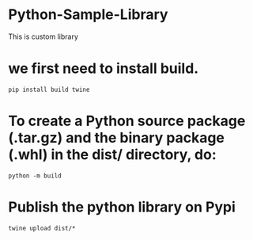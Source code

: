 # Python-Sample-Library
This is custom library
    
# we first need to install build.
    pip install build twine

# To create a Python source package (.tar.gz) and the binary package (.whl) in the dist/ directory, do:
    python -m build

# Publish the python library on Pypi
    twine upload dist/*